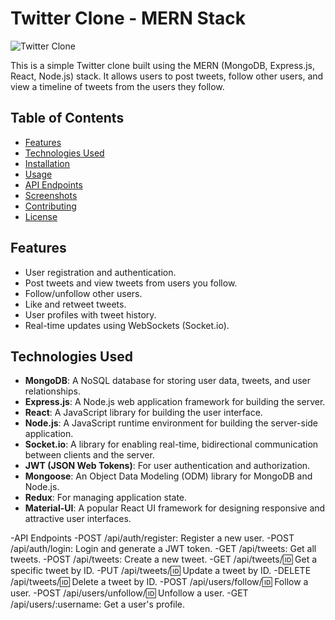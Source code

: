 # Twitter Clone - MERN Stack

![Twitter Clone](twitter-clone.png)

This is a simple Twitter clone built using the MERN (MongoDB, Express.js, React, Node.js) stack. It allows users to post tweets, follow other users, and view a timeline of tweets from the users they follow.

## Table of Contents

- [Features](#features)
- [Technologies Used](#technologies-used)
- [Installation](#installation)
- [Usage](#usage)
- [API Endpoints](#api-endpoints)
- [Screenshots](#screenshots)
- [Contributing](#contributing)
- [License](#license)

## Features

- User registration and authentication.
- Post tweets and view tweets from users you follow.
- Follow/unfollow other users.
- Like and retweet tweets.
- User profiles with tweet history.
- Real-time updates using WebSockets (Socket.io).

## Technologies Used

- **MongoDB**: A NoSQL database for storing user data, tweets, and user relationships.
- **Express.js**: A Node.js web application framework for building the server.
- **React**: A JavaScript library for building the user interface.
- **Node.js**: A JavaScript runtime environment for building the server-side application.
- **Socket.io**: A library for enabling real-time, bidirectional communication between clients and the server.
- **JWT (JSON Web Tokens)**: For user authentication and authorization.
- **Mongoose**: An Object Data Modeling (ODM) library for MongoDB and Node.js.
- **Redux**: For managing application state.
- **Material-UI**: A popular React UI framework for designing responsive and attractive user interfaces.

-API Endpoints
-POST /api/auth/register: Register a new user.
-POST /api/auth/login: Login and generate a JWT token.
-GET /api/tweets: Get all tweets.
-POST /api/tweets: Create a new tweet.
-GET /api/tweets/:id: Get a specific tweet by ID.
-PUT /api/tweets/:id: Update a tweet by ID.
-DELETE /api/tweets/:id: Delete a tweet by ID.
-POST /api/users/follow/:id: Follow a user.
-POST /api/users/unfollow/:id: Unfollow a user.
-GET /api/users/:username: Get a user's profile.
